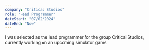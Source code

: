 ```yaml
---
company: "Critical Studios"
role: "Head Programmer"
dateStart: "07/02/2024"
dateEnd: "Now"
---
```


I was selected as the lead programmer for the group Critical Studios, currently working on an upcoming simulator game.